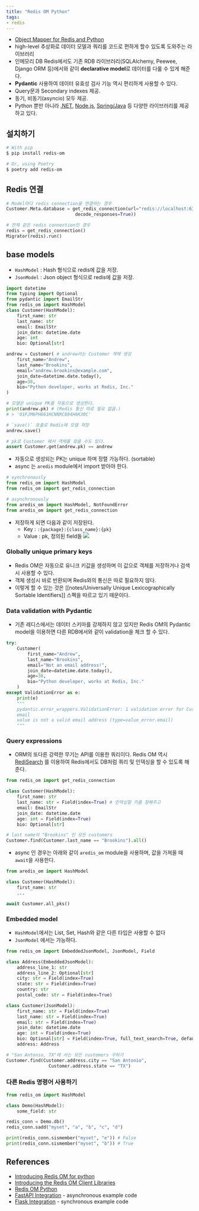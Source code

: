 ```yaml
---
title: "Redis OM Python"
tags:
- redis
---
```

- [Object Mapper for Redis and Python](https://github.com/redis/redis-om-python)
- high-level 추상화로 데이터 모델과 쿼리를 코드로 편하게 할수 있도록 도와주는 라이브러리
- 인메모리 DB Redis에서도 기존 RDB 라이브러리(SQLAlchemy, Peewee, Django ORM 등)에서와 같이 **declarative model**로 데이터를 다룰 수 있게 해준다. 
- **Pydantic** 사용하여 데이터 유효성 검사 기능 역시 편리하게 사용할 수 있다. 
- Query문과 Secondary indexes  제공. 
- 동기, 비동기(asyncio) 모두 제공.
- Python 뿐만 아니라 [.NET](https://github.com/redis/redis-om-dotnet), [Node.js](https://github.com/redis/redis-om-node), [Spring/Java](https://github.com/redis/redis-om-spring) 등 다양한 라이브러리를 제공하고 있다. 

## 설치하기 
```sh
# With pip
$ pip install redis-om

# Or, using Poetry
$ poetry add redis-om
```

## Redis 연결
```py
# Model마다 redis connection을 연결하는 경우
Customer.Meta.database = get_redis_connection(url="redis://localhost:6379",
                          decode_responses=True))

# 전체 같은 redis connection인 경우 
redis = get_redis_connection()
Migrator(redis).run()

```

## base models
- `HashModel` : Hash 형식으로 redis에 값을 저장.
- `JsonModel` : Json object 형식으로 redis에 값을 저장.

```py
import datetime
from typing import Optional
from pydantic import EmailStr
from redis_om import HashModel
class Customer(HashModel):
	first_name: str
	last_name: str
	email: EmailStr
	join_date: datetime.date
	age: int
	bio: Optional[str]

andrew = Customer( # andrew라는 Customer 객체 생성
	first_name="Andrew",
	last_name="Brookins",
	email="andrew.brookins@example.com",
	join_date=datetime.date.today(),
	age=38,
	bio="Python developer, works at Redis, Inc."
)

# 모델은 unique PK를 자동으로 생성한다.
print(andrew.pk) # (Redis 통신 따로 필요 없음.)
# > '01FJM6PH661HCNNRC884H6K30C'

# `save()` 호출로 Redis에 모델 저장 
andrew.save()

# pk로 Customer 에서 객체를 찾을 수도 있다.
assert Customer.get(andrew.pk) == andrew
```
- 자동으로 생성되는  PK는 unique 하며 정렬 가능하다. (sortable)
- async 는 `aredis` module에서 import 받아야 한다. 
```py
# synchronously
from redis_om import HashModel
from redis_om import get_redis_connection

# asynchronously
from aredis_om import HashModel, NotFoundError  
from aredis_om import get_redis_connection
```
- 저장하게 되면 다음과 같이 저장된다. 
	- Key :  `:{package}:{class_name}:{pk}`
	- Value : pk, 정의된 field들
![](https://user-images.githubusercontent.com/2231510/209757427-59aab035-d09c-4332-ae86-32375257108f.png)

### Globally unique primary keys
- Redis OM은 자동으로 유니크 키값을 생성하며 이 값으로 객체를 저장하거나 검색시 사용할 수 있다. 
- 객체 생성시 바로 반환되며 Redis와의 통신은 따로 필요하지 않다. 
- 이렇게 할 수 있는 것은 [[notes/Universally Unique Lexicographically Sortable Identifiers]] 스펙을 따르고 있기 때문이다. 

### Data validation with Pydantic
- 기존 레디스에서는 데이터 스키마를 강제하지 않고 있지만 Redis OM의 Pydantic model을 이용하면 다른 RDB에서와 같이 validation을 체크 할 수 있다. 

```py
try:
	Customer(
		first_name="Andrew",
		last_name="Brookins",
		email="Not an email address!",
		join_date=datetime.date.today(),
		age=38,
		bio="Python developer, works at Redis, Inc."
	)
except ValidationError as e:
	print(e)
	"""
	pydantic.error_wrappers.ValidationError: 1 validation error for Customer
	email
	value is not a valid email address (type=value_error.email)
	"""
```

### Query expressions
- ORM의 또다른 강력한 무기는 API를 이용한 쿼리이다. Redis OM 역시 [RediSearch](https://redis.com/modules/redis-search/) 를 이용하여 Redis에서도 DB처럼 쿼리 및 인덱싱을 할 수 있도록 해준다. 
```py
from redis_om import get_redis_connection

class Customer(HashModel):
	first_name: str
	last_name: str = Field(index=True) # 인덱싱할 키를 정해주고 
	email: EmailStr
	join_date: datetime.date
	age: int = Field(index=True)
	bio: Optional[str]

# last name이 "Brookins" 인 모든 customers
Customer.find(Customer.last_name == "Brookins").all()

```
- async 인 경우는 아래와 같이 `aredis_om` module을 사용하며, 값을 가져올 때 `await`을 사용한다. 
```py
from aredis_om import HashModel

class Customer(HashModel):
	first_name: str
	...

await Customer.all_pks()
```

### Embedded model
- `HashModel`에서는 List, Set, Hash와 같은 다른 타입은 사용할 수 없다
- `JsonModel` 에서는 가능하다. 
```py
from redis_om import EmbeddedJsonModel, JsonModel, Field

class Address(EmbeddedJsonModel):
	address_line_1: str
	address_line_2: Optional[str]
	city: str = Field(index=True)
	state: str = Field(index=True)
	country: str
	postal_code: str = Field(index=True)

class Customer(JsonModel):
	first_name: str = Field(index=True)
	last_name: str = Field(index=True)
	email: str = Field(index=True)
	join_date: datetime.date
	age: int = Field(index=True)
	bio: Optional[str] = Field(index=True, full_text_search=True, default="")
	address: Address

# "San Antonio, TX"에 사는 모든 customers 구하기 
Customer.find(Customer.address.city == "San Antonio",
				Customer.address.state == "TX")
```

### 다른 Redis 명령어 사용하기 
```py
from redis_om import HashModel

class Demo(HashModel):
    some_field: str

redis_conn = Demo.db()
redis_conn.sadd("myset", "a", "b", "c", "d")

print(redis_conn.sismember("myset", "e")) # False
print(redis_conn.sismember("myset", "b")) # True
```

## References
- [Introducing Redis OM for python](https://redis.com/blog/introducing-redis-om-for-python/)
- [Introducing the Redis OM Client Libraries](https://redis.com/blog/introducing-redis-om-client-libraries/)
- [Redis OM Python](https://redis.io/docs/stack/get-started/tutorials/stack-python/)
- [FastAPI Integration](https://github.com/redis/redis-om-python/blob/main/docs/fastapi_integration.md) - asynchronous example code
- [Flask Integration](https://github.com/redis-developer/redis-om-python-flask-skeleton-app) - synchronous example code